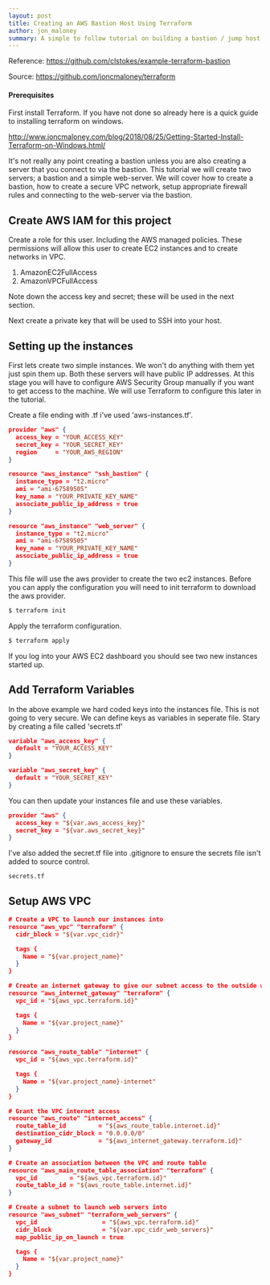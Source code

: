 ```yaml
---
layout: post
title: Creating an AWS Bastion Host Using Terraform
author: jon_maloney
summary: A simple to follow tutorial on building a bastion / jump host using terraform.
---
```

Reference:
https://github.com/clstokes/example-terraform-bastion

Source:
https://github.com/joncmaloney/terraform

#### Prerequisites 

First install Terraform. If you have not done so already here is a quick guide to installing terraform on windows. 

http://www.joncmaloney.com/blog/2018/08/25/Getting-Started-Install-Terraform-on-Windows.html/

It's not really any point creating a bastion unless you are also creating a server that you connect to via the bastion. This tutorial we will create two servers; a bastion and a simple web-server. We will cover how to create a bastion, how to create a secure VPC network, setup appropriate firewall rules and connecting to the web-server via the bastion.

## Create AWS IAM for this project

Create a role for this user. Including the AWS managed policies. These permissions will allow this user to create EC2 instances and to create networks in VPC. 

1. AmazonEC2FullAccess
2. AmazonVPCFullAccess

Note down the access key and secret; these will be used in the next section.

Next create a private key that will be used to SSH into your host.

## Setting up the instances

First lets create two simple instances. We won't do anything with them yet just spin them up. Both these servers will have public IP addresses. At this stage you will have to configure AWS Security Group manually if you want to get access to the machine. We will use Terraform to configure this later in the tutorial. 

Create a file ending with .tf i've used 'aws-instances.tf'.

```json
provider "aws" {
  access_key = "YOUR_ACCESS_KEY"
  secret_key = "YOUR_SECRET_KEY"
  region     = "YOUR_AWS_REGION"
}

resource "aws_instance" "ssh_bastion" {
  instance_type = "t2.micro"
  ami = "ami-67589505"
  key_name = "YOUR_PRIVATE_KEY_NAME"
  associate_public_ip_address = true
}

resource "aws_instance" "web_server" {
  instance_type = "t2.micro"
  ami = "ami-67589505"
  key_name = "YOUR_PRIVATE_KEY_NAME"
  associate_public_ip_address = true
}
```

This file will use the aws provider to create the two ec2 instances. Before you can apply the configuration you will need to init terraform to download the aws provider. 

```bash
$ terraform init
```

Apply the terraform configuration. 

```bash
$ terraform apply
```

If you log into your AWS EC2 dashboard you should see two new instances started up. 

## Add Terraform Variables

In the above example we hard coded keys into the instances file. This is not going to very secure. We can define keys as variables in seperate file. Stary by creating a file called 'secrets.tf'

```json
variable "aws_access_key" {
  default = "YOUR_ACCESS_KEY"
}

variable "aws_secret_key" {
  default = "YOUR_SECRET_KEY"
}
```

You can then update your instances file and use these variables. 

```json
provider "aws" {
  access_key = "${var.aws_access_key}"
  secret_key = "${var.aws_secret_key}"
}
```

I've also added the secret.tf file into .gitignore to ensure the secrets file isn't added to source control. 

```
secrets.tf
```

## Setup AWS VPC

```json
# Create a VPC to launch our instances into
resource "aws_vpc" "terraform" {
  cidr_block = "${var.vpc_cidr}"

  tags {
    Name = "${var.project_name}"
  }
}

# Create an internet gateway to give our subnet access to the outside world
resource "aws_internet_gateway" "terraform" {
  vpc_id = "${aws_vpc.terraform.id}"

  tags {
    Name = "${var.project_name}"
  }
}

resource "aws_route_table" "internet" {
  vpc_id = "${aws_vpc.terraform.id}"

  tags {
    Name = "${var.project_name}-internet"
  }
}

# Grant the VPC internet access
resource "aws_route" "internet_access" {
  route_table_id         = "${aws_route_table.internet.id}"
  destination_cidr_block = "0.0.0.0/0"
  gateway_id             = "${aws_internet_gateway.terraform.id}"
}

# Create an association between the VPC and route table
resource "aws_main_route_table_association" "terraform" {
  vpc_id         = "${aws_vpc.terraform.id}"
  route_table_id = "${aws_route_table.internet.id}"
}

# Create a subnet to launch web servers into
resource "aws_subnet" "terraform_web_servers" {
  vpc_id                  = "${aws_vpc.terraform.id}"
  cidr_block              = "${var.vpc_cidr_web_servers}"
  map_public_ip_on_launch = true

  tags {
    Name = "${var.project_name}"
  }
}
```